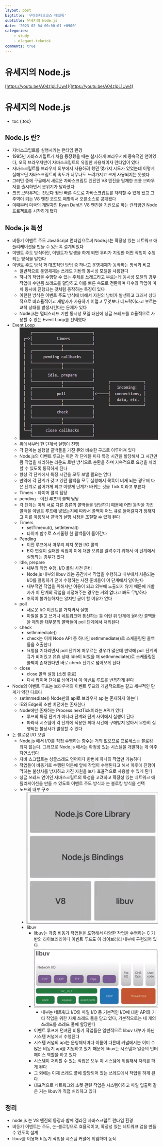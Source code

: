 ```yaml
---
layout: post
bigtitle: '우아한테크코스 테코톡'
subtitle: 유세지의 Node.js
date: '2023-02-04 00:00:01 +0900'
categories:
    - study
    - elegant-tekotok
comments: true
---
```


# 유세지의 Node.js
[https://youtu.be/A04zlpL1Uw4](https://youtu.be/A04zlpL1Uw4)

# 유세지의 Node.js
* toc
{:toc}

## Node.js 란?
+ 자바스크립트를 실행시키는 런타임 환경
+ 1995년 자바스키립트가 처음 등장했을 때는 철저하게 브라우저에 종속적인 언어였다, 오직 브라우저만이 자바스크립트의 유일한 사용처이자 런타임이 였다
+ 자바스크립트를 브라우저 외부에서 사용하려 했던 몇가지 시도가 있었는데 이렇게 실해오딘 자바스크립트의 속도가 너무나도 느려가지고 크게 사용되지는 못했다
+ 그러던 중에 구글에서 새로운 자바스크립트 엔진인 V8 엔진을 탑재한 크롬 브라우저를 출시하면서 분위기가 달라졌다
+ 크롬 브라우저는 전보다 훨씬 빠른 속도로 자바스크립트를 처리할 수 있게 됐고 그 주역이 되는 V8 엔진 코드도 때맞춰서 오픈소스로 공개됐다
+ 이때부터 미국의 개발자인 Ryan Dahl은 V8 엔진을 기반으로 하는 런타임인 Node 프로젝트를 시작하게 됐다

## Node.js 특성  
+ 비동기 이벤트 주도 JavaScript 런타임으로써 Node.js는 확장성 있는 네트워크 애플리케이션을 만들 수 있도록 설계되었다 
+ 이벤트 주도 방식이란, 이벤트가 발생을 하게 되면 우리가 지정한 어떤 작업이 수행되는 방식을 말한다
+ 이벤트 주도 방식 과 대조적인 방법 중 하나고 운영체제가 동작하는 방식과 비교
  + 일반적으로 운영체제는 쓰레드 기반의 동시성 모델을 사용한다 
  + 하나의 작업을 수행할 수 있는 주체를 쓰레드라고 부르는데 동시성 모델의 경우 작업에 수만큼 쓰레드를 할당하고 이를 빠른 속도로 전환하며 다수의 작업이 마치 동시에 진행되는 것처럼 동작하는 특징이 있다 
  + 이런한 방식은 이벤트 주도 방식에 비해서 자원의 낭비가 발생하고 그래서 상대적으로 비효율적이고 개발자가 사용하기 어렵고 무엇보다 데드락이라고 부르는 교착 상태를 발생시킨다는 문제가 있다 
  + Node.js는 멀티스레드 기반 동시성 모델 대신에 싱글 쓰레드를 효율적으로 사용할 수 있는 Event Loop를 선택했다 
+ Event Loop
  + ![img.png](../../../assets/img/elegant-tekotok/YOOSEIJI-NodeJs.png)
  + 위에서부터 한 단계씩 실행이 진행 
  + 각 단계는 실행할 콜백들을 가진 큐와 비슷한 구조로 이루어져 있다 
  + Node.js의 이벤트 루프는 이런 각 단계들 마다 특정 시간을 할당해서 그 시간만큼 작업을 처리하는 라운드 로빈 방식으로 순환을 하며 지속적으로 요청을 처리할 수 있도록 동작하게 된다
  + 항상 각 단계에서 특정 시간을 모두 보낼 필요는 없다 
  + 만약에 각 단계가 갖고 있던 콜백을 모두 실행해서 목록이 비게 되는 경우에 다은 단계로 넘어가게 되고 이렇게 단계가 바뀌는 것을 Tick 이라고 부른다
  + Timers - 타이머 콜백 담당
  + pending - 이전 루프의 콜백 담당 
  + 각 단계는 이제 서로 다른 종류의 콜백들을 담당하기 때문에 어떤 동작을 가진 콜백을 이벤트 루프에 넣었는지에 따라서 콜백이 어느 큐로 들어갈지가 정해지고 이를 이용해서 콜백의 실행 시점을 조절할 수 있게 된다 
  + Timers
    + setTimeout(), setInterval()
    + 타이머 함수로 스케줄링 한 콜백들이 들어간다
  + Pending
    + 이전 루프에서 마무리 되지 못한 I/O 콜백 
    + EX) 연결이 실패한 작업이 이에 대한 오류를 알려주기 위해서 이 단계에서 실행되는 경우가 있다 
  + Idle, prepare
    + 내부의 작업 수행, I/O 폴링 사전 준비
    + Node.js 내부의 libuv 라는 공간에서 작업을 수행하고 내부에서 사용되는 I/O를 폴링하기 전에 수행하는 사전 준비들이 이 단계에서 일어난다
    + 내부적인 작업을 위해서만 이용이 되고 외부에 노출되지 않기 때문에 개발자가 이 단계의 작업을 지정해주는 경우는 거의 없다고 봐도 무방하다 
    + 조작이 불가능하지는 않지만 굳이 할 이유가 없다 
  + poll
    + 새로운 I/O 이벤트를 가져와서 실행
    + 파일을 읽고 쓰거나 네트워크와 통신하는 등 이런 위 단계에 올라간 콜백들을 제외한 대부분의 콜백들이 poll 단계에서 처리된다 
  + check
    + setImmediate()
    + check는 이제 Node API 중 하나인 setImmediate()로 스케줄링된 콜백들을 호출한다 
    + 요청을 기다리면서 poll 단계에 머무르는 경우가 많은데 만약에 poll 단계의 큐가 비어있고 유휴 상태 Idle이 되었을 때 setImmediate()로 스케줄링된 콜백이 존재한다면 바로 check 단계로 넘어오게 된다 
  + close
    + close 콜백 실행 (소켓 종료)
    + 다시 타이머 단계로 넘어가서 이 이벤트 루프를 반복하게 된다 
+ Node의 이벤트 루프는 브라우저의 이벤트 루프와 개념적으로는 같고 세부적인 단계가 약간 다르다 
  + setImmediate() Node만의 api로 브라우저 api는 존재하지 않는다  
  + IE와 Edge의 초반 버전에는 존재한다 
  + Node에만 존재하는 Process.nextTick이라는 API가 있다
    + 루프의 특정 단계가 아니라 단계와 단계 사이에서 실행이 된다 
    + 따라서 시스템이 각 단계에 적용한 최대 시간에 구애받지 않아서 무한히 실행되는 불상사가 발생할 수 있다 
+ 논 블로킹 I/O 모델 
  + Node.js 에서 I/O를 직접 수행하는 함수는 거의 없으므로 프로세스는 블로킹 되지 않는다. 그러므로 Node.js 에서는 확정성 있는 시스템을 개발하는 게 아주 자연스럽다 
  + 자바 스크립트는 싱글스레드 언어이다 한번에 하나의 작업만 가능하다 
  + 작업들이 비동기로 수행된 덕분에 앞에 작업이 수행된다고 해서 이후에 진행이 막히는 불상사를 방지하고 가진 자원을 보다 효율적으로 사용할 수 있게 된다 
  + 싱글 쓰레드 언어인 자바스크립트의 특성을 고려하고 확장성 있는 네트워크 애플리케이션을 만들 수 있도록 이벤트 주도 방식과 논 블로킹 방식을 선택  
  + 노드의 내부 구조 
    + ![img.png](../../../assets/img/elegant-tekotok/YOOSEIJI-NodeJs2.png)
    + libuv
      + libuv는 각종 비동기 작업들을 포함해서 다양한 작업을 수행하는 C 기반의 라이브러리이다 이벤트 루프도 이 라이브러리 내부에 구현되어 있다 
      + ![img.png](../../../assets/img/elegant-tekotok/YOOSEIJI-NodeJs3.png)
        + 내부는 네트워크 I/O와 파일 I/O 등 기본적인 I/O에 대한 API와 기타 작업을 위한 자체 쓰레드 풀을 담고 있다, 기본적으로는 네 개의 쓰레드를 쓰레드 풀에 할당한다 
      + 이벤트 루프에 던져진 비동기 작업들은 일반적으로 libuv 내부가 아닌 시스템 커널에서 수행된다 
      + 시스템 커널의 api는 운영체제마다 이름이 다른데 커널에서는 이미 수많은 비동기 api를 지원하고 있기 때문에 libuv는 시스템과 일종의 인터페이스 역할을 하고 있다 
      + 시스템이 처리할 수 있는 작업은 모두 이 시스템에 위임해서 처리를 하게 된다 
      + 그 외에는 이제 쓰레드 풀에 할당되어 있는 쓰레드에서 작업을 하게 된다 
      + 대표적으로 네트워크와 소켓 관련 작업은 시스템이하고 파일 입출력 같은 거는 libuv가 직접 처리하고 있다 

## 정리
+ node.js 는 V8 엔진의 등장과 함께 갭라된 자바스크립트 런타임 환경
+ 비동기 이벤트는 주도, 논-블로킹으로 효율적이고, 확장성 있는 네트워크 앱을 만들 수 있도록 설계
+ libuv를 이용해 비동기 작업을 시스템 커널에 위임하며 동작 
